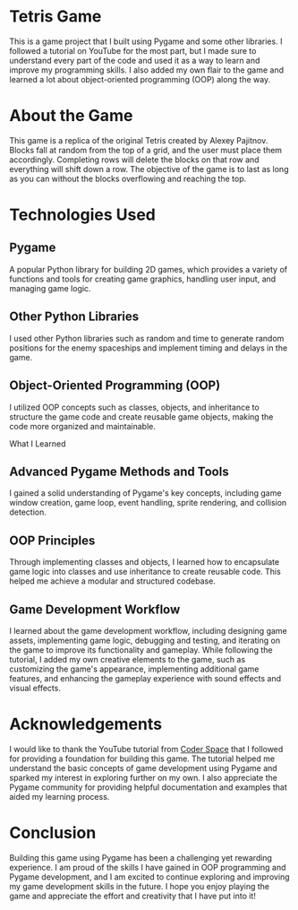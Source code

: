 <h1>Tetris Game</h1>
This is a game project that I built using Pygame and some other libraries. I followed a tutorial on YouTube for the most part, but I made sure to understand every part of the code and used it as a way to learn and improve my programming skills. I also added my own flair to the game and learned a lot about object-oriented programming (OOP) along the way.

<h1>About the Game</h1>
This game is a replica of the original Tetris created by Alexey Pajitnov. Blocks fall at random from the top of a grid, and the user must place them accordingly. Completing rows will delete the blocks on that row and everything will shift down a row. The objective of the game is to last as long as you can without the blocks overflowing and reaching the top. 

<h1>Technologies Used</h1>
<h2>Pygame</h2> A popular Python library for building 2D games, which provides a variety of functions and tools for creating game graphics, handling user input, and managing game logic.
<h2>Other Python Libraries</h2> I used other Python libraries such as random and time to generate random positions for the enemy spaceships and implement timing and delays in the game.
<h2>Object-Oriented Programming (OOP)</h2> I utilized OOP concepts such as classes, objects, and inheritance to structure the game code and create reusable game objects, making the code more organized and maintainable.

What I Learned</h1>
<h2> Advanced Pygame Methods and Tools</h2> I gained a solid understanding of Pygame's key concepts, including game window creation, game loop, event handling, sprite rendering, and collision detection.
<h2> OOP Principles</h2> Through implementing classes and objects, I learned how to encapsulate game logic into classes and use inheritance to create reusable code. This helped me achieve a modular and structured codebase.
<h2> Game Development Workflow</h2> I learned about the game development workflow, including designing game assets, implementing game logic, debugging and testing, and iterating on the game to improve its functionality and gameplay. While following the tutorial, I added my own creative elements to the game, such as customizing the game's appearance, implementing additional game features, and enhancing the gameplay experience with sound effects and visual effects.

<h1>Acknowledgements</h1>
I would like to thank the YouTube tutorial from <a href="https://www.youtube.com/@CoderSpaceChannel">Coder Space</a> that I followed for providing a foundation for building this game. The tutorial helped me understand the basic concepts of game development using Pygame and sparked my interest in exploring further on my own. I also appreciate the Pygame community for providing helpful documentation and examples that aided my learning process.

<h1>Conclusion</h1>
Building this game using Pygame has been a challenging yet rewarding experience. I am proud of the skills I have gained in OOP programming and Pygame development, and I am excited to continue exploring and improving my game development skills in the future. I hope you enjoy playing the game and appreciate the effort and creativity that I have put into it!
